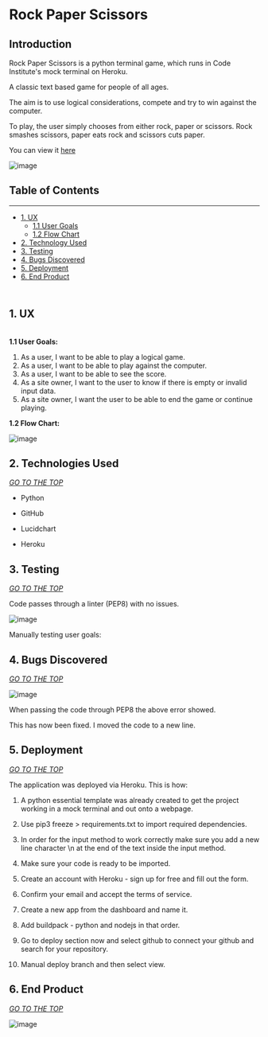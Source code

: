 # Rock Paper Scissors

## Introduction 

Rock Paper Scissors is a python terminal game, which runs in Code Institute's mock terminal on Heroku. 

A classic text based game for people of all ages.  

The aim is to use logical considerations, compete and try to win against the computer.  

To play, the user simply chooses from either rock, paper or scissors. 
Rock smashes scissors, paper eats rock and scissors cuts paper.

You can view it [here](https://ms3-rock-paper-scissors.herokuapp.com/) 

![image](https://user-images.githubusercontent.com/80712910/129610508-d2649a45-0a59-4a4e-812c-be31005993c2.png)

## Table of Contents
-----------------------------------------------------------------

* [1. UX](#UX) 
    * [1.1 User Goals](#user-goals) 
    * [1.2 Flow Chart](#flowchart) 
* [2. Technology Used](#technologyused) 
* [3. Testing](#testing) 
* [4. Bugs Discovered](#bugsdiscovered) 
* [5. Deployment](#deployment) 
* [6. End Product](#endproduct)

<a name="UX"></a>  
**1. UX**
---------

 <a name="user-goals"></a>           
**1.1 User Goals:** 

1. As a user, I want to be able to play a logical game.
2. As a user, I want to be able to play against the computer.
3. As a user, I want to be able to see the score.
4. As a site owner, I want to the user to know if there is empty or invalid input data.
5. As a site owner, I want the user to be able to end the game or continue playing. 

<a name="mockup"></a>
**1.2 Flow Chart:**

![image](https://user-images.githubusercontent.com/80712910/128757334-a95ba306-5e88-4f35-ac13-1e12f610c753.png)

<a name="technologyused"></a>
**2. Technologies Used**
---------------------

[*GO TO THE TOP*](#UX) <a name="UX"></a>

* Python
    
* GitHub

* Lucidchart 

* Heroku 

<a name="testing"></a> 
**3. Testing**
---------------------------------

[*GO TO THE TOP*](#UX) <a name="UX"></a>

Code passes through a linter (PEP8) with no issues.

![image](https://user-images.githubusercontent.com/80712910/128761745-99197890-7277-465b-a681-97c656bcf025.png)

Manually testing user goals: 



<a name="bugsdiscovered"></a>
**4. Bugs Discovered** 
--------------------------------

[*GO TO THE TOP*](#UX) <a name="UX"></a>
    
![image](https://user-images.githubusercontent.com/80712910/128760627-3e8363f6-5d90-4886-a52b-fd2c0a62a49b.png)

When passing the code through PEP8 the above error showed. 

This has now been fixed. I moved the code to a new line. 

<a name="deployment"></a>
**5. Deployment** 
--------------

[*GO TO THE TOP*](#UX) <a name="UX"></a>

The application was deployed via Heroku. This is how:

1. A python essential template was already created to get the project working in a mock terminal and out onto a webpage. 

2. Use pip3 freeze > requirements.txt to import required dependencies. 

3. In order for the input method to work correctly make sure you add a new line character \n at the end of the text inside the input method.

4. Make sure your code is ready to be imported.

5. Create an account with Heroku - sign up for free and fill out the form. 

6. Confirm your email and accept the terms of service. 

7. Create a new app from the dashboard and name it. 

8. Add buildpack - python and nodejs in that order. 

9. Go to deploy section now and select github to connect your github and search for your repository.

10. Manual deploy branch and then select view. 


<a name="endproduct"></a>
**6. End Product** 
-----------

[*GO TO THE TOP*](#UX) <a name="UX"></a>

![image](https://user-images.githubusercontent.com/80712910/128779654-d19d8bb1-d9a1-4849-87f4-2dbbbec23cbd.png)
